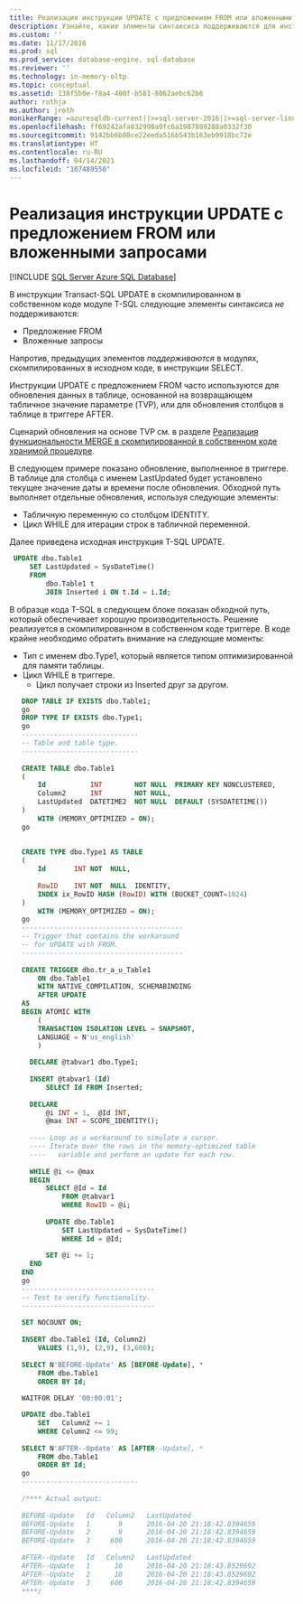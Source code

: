 ```yaml
---
title: Реализация инструкции UPDATE с предложением FROM или вложенными запросами | Документация Майкрософт
description: Узнайте, какие элементы синтаксиса поддерживаются для инструкции Transact-SQL UPDATE в скомпилированном в собственном коде модуле T-SQL.
ms.custom: ''
ms.date: 11/17/2016
ms.prod: sql
ms.prod_service: database-engine, sql-database
ms.reviewer: ''
ms.technology: in-memory-oltp
ms.topic: conceptual
ms.assetid: 138f5b0e-f8a4-400f-b581-8062aebc62b6
author: rothja
ms.author: jroth
monikerRange: =azuresqldb-current||>=sql-server-2016||>=sql-server-linux-2017||=azuresqldb-mi-current
ms.openlocfilehash: ff69242afa832998a9fc6a1987889288a0332f30
ms.sourcegitcommit: 9142bb6b80ce22eeda516b543b163eb9918bc72e
ms.translationtype: HT
ms.contentlocale: ru-RU
ms.lasthandoff: 04/14/2021
ms.locfileid: "107489550"
---
```

# <a name="implementing-update-with-from-or-subqueries"></a>Реализация инструкции UPDATE с предложением FROM или вложенными запросами

[!INCLUDE [SQL Server Azure SQL Database](../../includes/applies-to-version/sql-asdb.md)]



В инструкции Transact-SQL UPDATE в скомпилированном в собственном коде модуле T-SQL следующие элементы синтаксиса *не* поддерживаются:

- Предложение FROM
- Вложенные запросы

Напротив, предыдущих элементов *поддерживаются* в модулях, скомпилированных в исходном коде, в инструкции SELECT.

Инструкции UPDATE с предложением FROM часто используются для обновления данных в таблице, основанной на возвращающем табличное значение параметре (TVP), или для обновления столбцов в таблице в триггере AFTER.

Сценарий обновления на основе TVP см. в разделе [Реализация функциональности MERGE в скомпилированной в собственном коде хранимой процедуре](../../relational-databases/in-memory-oltp/implementing-merge-functionality-in-a-natively-compiled-stored-procedure.md). 

В следующем примере показано обновление, выполненное в триггере. В таблице для столбца с именем LastUpdated будет установлено текущее значение даты и времени после обновления. Обходной путь выполняет отдельные обновления, используя следующие элементы:

- Табличную переменную со столбцом IDENTITY.
- Цикл WHILE для итерации строк в табличной переменной.

Далее приведена исходная инструкция T-SQL UPDATE.

   ```sql
    UPDATE dbo.Table1  
        SET LastUpdated = SysDateTime()  
        FROM  
            dbo.Table1 t  
            JOIN Inserted i ON t.Id = i.Id;  
   ```

В образце кода T-SQL в следующем блоке показан обходной путь, который обеспечивает хорошую производительность. Решение реализуется в скомпилированном в собственном коде триггере. В коде крайне необходимо обратить внимание на следующие моменты:  
  
- Тип с именем dbo.Type1, который является типом оптимизированной для памяти таблицы.  
- Цикл WHILE в триггере.  
  - Цикл получает строки из Inserted друг за другом.  
  
  
  
 ```sql
    DROP TABLE IF EXISTS dbo.Table1;  
    go  
    DROP TYPE IF EXISTS dbo.Type1;  
    go  
    -----------------------------
    -- Table and table type.
    -----------------------------
  
    CREATE TABLE dbo.Table1  
    (  
        Id           INT        NOT NULL  PRIMARY KEY NONCLUSTERED,  
        Column2      INT        NOT NULL,  
        LastUpdated  DATETIME2  NOT NULL  DEFAULT (SYSDATETIME())  
    )  
        WITH (MEMORY_OPTIMIZED = ON);  
    go  
  
  
    CREATE TYPE dbo.Type1 AS TABLE  
    (  
        Id       INT NOT  NULL,  
        
        RowID    INT NOT  NULL  IDENTITY,  
        INDEX ix_RowID HASH (RowID) WITH (BUCKET_COUNT=1024)
    )   
        WITH (MEMORY_OPTIMIZED = ON);  
    go  
    ----------------------------------------
    -- Trigger that contains the workaround
    -- for UPDATE with FROM.
    ----------------------------------------
  
    CREATE TRIGGER dbo.tr_a_u_Table1  
        ON dbo.Table1  
        WITH NATIVE_COMPILATION, SCHEMABINDING  
        AFTER UPDATE  
    AS 
    BEGIN ATOMIC WITH  
        (  
        TRANSACTION ISOLATION LEVEL = SNAPSHOT,  
        LANGUAGE = N'us_english'  
        )  
        
      DECLARE @tabvar1 dbo.Type1;  
    
      INSERT @tabvar1 (Id)   
          SELECT Id FROM Inserted;  
    
      DECLARE  
          @i INT = 1,  @Id INT,  
          @max INT = SCOPE_IDENTITY();  
    
      ---- Loop as a workaround to simulate a cursor.
      ---- Iterate over the rows in the memory-optimized table  
      ----   variable and perform an update for each row.  
    
      WHILE @i <= @max  
      BEGIN  
          SELECT @Id = Id  
              FROM @tabvar1  
              WHERE RowID = @i;  
    
          UPDATE dbo.Table1  
              SET LastUpdated = SysDateTime()  
              WHERE Id = @Id;  
    
          SET @i += 1;  
      END  
    END  
    go  
    ---------------------------------
    -- Test to verify functionality.
    ---------------------------------
  
    SET NOCOUNT ON;  
  
    INSERT dbo.Table1 (Id, Column2)  
        VALUES (1,9), (2,9), (3,600);  
    
    SELECT N'BEFORE-Update' AS [BEFORE-Update], *  
        FROM dbo.Table1  
        ORDER BY Id;  
  
    WAITFOR DELAY '00:00:01';  

    UPDATE dbo.Table1  
        SET   Column2 += 1  
        WHERE Column2 <= 99;  
  
    SELECT N'AFTER--Update' AS [AFTER--Update], *  
        FROM dbo.Table1  
        ORDER BY Id;  
    go  
    -----------------------------  
  
    /**** Actual output:  
  
    BEFORE-Update   Id   Column2   LastUpdated  
    BEFORE-Update   1       9      2016-04-20 21:18:42.8394659  
    BEFORE-Update   2       9      2016-04-20 21:18:42.8394659  
    BEFORE-Update   3     600      2016-04-20 21:18:42.8394659  
  
    AFTER--Update   Id   Column2   LastUpdated  
    AFTER--Update   1      10      2016-04-20 21:18:43.8529692  
    AFTER--Update   2      10      2016-04-20 21:18:43.8529692  
    AFTER--Update   3     600      2016-04-20 21:18:42.8394659  
    ****/  
 ```

